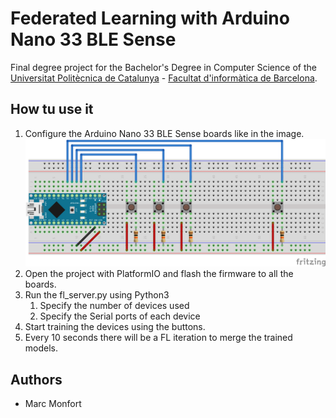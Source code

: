 # Federated Learning with Arduino Nano 33 BLE Sense

Final degree project for the Bachelor's Degree in Computer Science of the [Universitat Politècnica de Catalunya](https://www.upc.edu/ca) - [Facultat d'informàtica de Barcelona](https://www.fib.upc.edu/).


## How tu use it
1. Configure the Arduino Nano 33 BLE Sense boards like in the image. ![board setup](.\images\arduino_sketch.png)
2. Open the project with PlatformIO and flash the firmware to all the boards.
3. Run the fl_server.py using Python3
    1. Specify the number of devices used
    2. Specify the Serial ports of each device
4. Start training the devices using the buttons.
5. Every 10 seconds there will be a FL iteration to merge the trained models.

## Authors
- Marc Monfort
